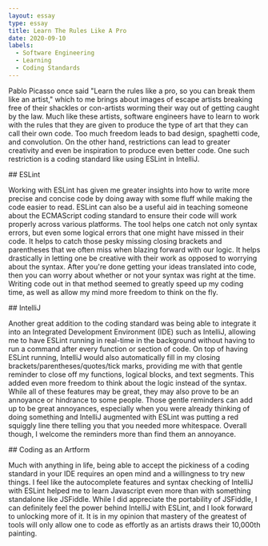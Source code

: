 ```yaml
---
layout: essay
type: essay
title: Learn The Rules Like A Pro
date: 2020-09-10
labels:
  - Software Engineering
  - Learning
  - Coding Standards
---
```

<p> Pablo Picasso once said "Learn the rules like a pro, so you can break them like an artist," which to me brings about images of escape artists breaking free of their shackles or con-artists worming their way out of getting caught by the law. Much like these artists, software engineers have to learn to work with the rules that they are given to produce the type of art that they can call their own code. Too much freedom leads to bad design, spaghetti code, and convolution. On the other hand, restrictions can lead to greater creativity and even be inspiration to produce even better code. One such restriction is a coding standard like using ESLint in IntelliJ.</p> 
## ESLint
<p> Working with ESLint has given me greater insights into how to write more precise and concise code by doing away with some fluff while making the code easier to read. ESLint can also be a useful aid in teaching someone about the ECMAScript coding standard to ensure their code will work properly across various platforms. The tool helps one catch not only syntax errors, but even some logical errors that one might have missed in their code. It helps to catch those pesky missing closing brackets and parentheses that we often miss when blazing forward with our logic. It helps drastically in letting one be creative with their work as opposed to worrying about the syntax. After you're done getting your ideas translated into code, then you can worry about whether or not your syntax was right at the time. Writing code out in that method seemed to greatly speed up my coding time, as well as allow my mind more freedom to think on the fly. </p>  
## IntelliJ
<p>Another great addition to the coding standard was being able to integrate it into an Integrated Development Environment (IDE) such as IntelliJ, allowing me to have ESLint running in real-time in the background without having to run a command after every function or section of code. On top of having ESLint running, IntelliJ would also automatically fill in my closing brackets/parentheses/quotes/tick marks, providing me with that gentle reminder to close off my functions, logical blocks, and text segments. This added even more freedom to think about the logic instead of the syntax. While all of these features may be great, they may also prove to be an annoyance or hindrance to some people. Those gentle reminders can add up to be great annoyances, especially when you were already thinking of doing something and IntelliJ augmented with ESLint was putting a red squiggly line there telling you that you needed more whitespace. Overall though, I welcome the reminders more than find them an annoyance. </p>
## Coding as an Artform
<p>Much with anything in life, being able to accept the pickiness of a coding standard in your IDE requires an open mind and a willingness to try new things. I feel like the autocomplete features and syntax checking of IntelliJ with ESLint helped me to learn Javascript even more than with something standalone like JSFiddle. While I did appreciate the portability of JSFiddle, I can definitely feel the power behind IntelliJ with ESLint, and I look forward to unlocking more of it. It is in my opinion that mastery of the greatest of tools will only allow one to code as effortly as an artists draws their 10,000th painting. </p>
